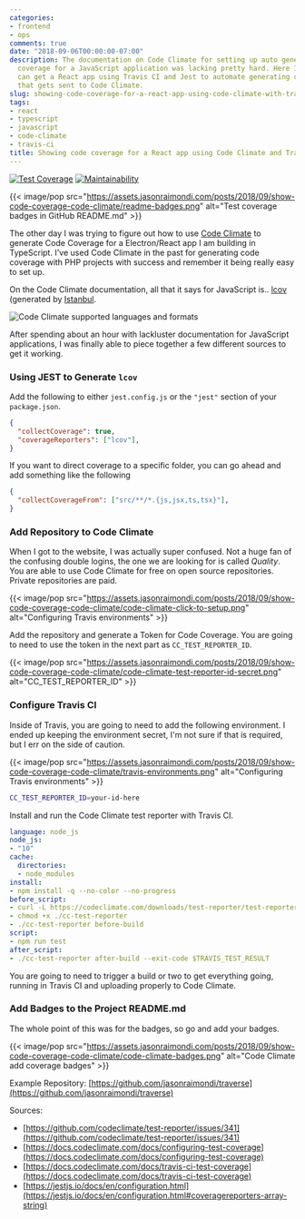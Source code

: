 ```yaml
---
categories:
- frontend
- ops
comments: true
date: "2018-09-06T00:00:00-07:00"
description: The documentation on Code Climate for setting up auto generation of code
  coverage for a JavaScript application was lacking pretty hard. Here I show how we
  can get a React app using Travis CI and Jest to automate generating code coverage
  that gets sent to Code Climate.
slug: showing-code-coverage-for-a-react-app-using-code-climate-with-travis-ci
tags:
- react
- typescript
- javascript
- code-climate
- travis-ci
title: Showing code coverage for a React app using Code Climate and Travis CI
---
```


[![Test Coverage](https://api.codeclimate.com/v1/badges/ad2b588b8f655bc8f384/test_coverage)](https://codeclimate.com/github/jasonraimondi/traverse/test_coverage)
[![Maintainability](https://api.codeclimate.com/v1/badges/ad2b588b8f655bc8f384/maintainability)](https://codeclimate.com/github/jasonraimondi/traverse/maintainability)

{{< image/pop src="https://assets.jasonraimondi.com/posts/2018/09/show-code-coverage-code-climate/readme-badges.png" alt="Test coverage badges in GitHub README.md" >}}

The other day I was trying to figure out how to use [Code Climate](https://codeclimate.com/) to generate Code Coverage for a Electron/React app I am building in TypeScript. I've used Code Climate in the past for generating code coverage with PHP projects with success and remember it being really easy to set up.

On the Code Climate documentation, all that it says for JavaScript is.. [lcov](http://ltp.sourceforge.net/coverage/lcov.php) (generated by [Istanbul](http://gotwarlost.github.io/istanbul/).

![Code Climate supported languages and formats](https://assets.jasonraimondi.com/posts/2018/09/show-code-coverage-code-climate/code-climate-supported-test-coverage.png)

After spending about an hour with lackluster documentation for JavaScript applications, I was finally able to piece together a few different sources to get it working.

### Using JEST to Generate `lcov`

Add the following to either `jest.config.js` or the `"jest"` section of your `package.json`.

```json
{
  "collectCoverage": true,
  "coverageReporters": ["lcov"],
}
```

If you want to direct coverage to a specific folder, you can go ahead and add something like the following

```json
{
  "collectCoverageFrom": ["src/**/*.{js,jsx,ts,tsx}"],
}
```

### Add Repository to Code Climate

When I got to the website, I was actually super confused. Not a huge fan of the confusing double logins, the one we are looking for is called *Quality*. You are able to use Code Climate for free on open source repositories. Private repositories are paid.

{{< image/pop src="https://assets.jasonraimondi.com/posts/2018/09/show-code-coverage-code-climate/code-climate-click-to-setup.png" alt="Configuring Travis environments" >}}

Add the repository and generate a Token for Code Coverage. You are going to need to use the token in the next part as `CC_TEST_REPORTER_ID`.

{{< image/pop src="https://assets.jasonraimondi.com/posts/2018/09/show-code-coverage-code-climate/code-climate-test-reporter-id-secret.png" alt="CC_TEST_REPORTER_ID" >}}

### Configure Travis CI

Inside of Travis, you are going to need to add the following environment. I ended up keeping the environment secret, I'm not sure if that is required, but I err on the side of caution.

{{< image/pop src="https://assets.jasonraimondi.com/posts/2018/09/show-code-coverage-code-climate/travis-environments.png" alt="Configuring Travis environments" >}}

```bash
CC_TEST_REPORTER_ID=your-id-here
```

Install and run the Code Climate test reporter with Travis CI.

```yaml
language: node_js
node_js:
- "10"
cache:
  directories:
  - node_modules
install:
- npm install -q --no-color --no-progress
before_script:
- curl -L https://codeclimate.com/downloads/test-reporter/test-reporter-latest-linux-amd64 > ./cc-test-reporter
- chmod +x ./cc-test-reporter
- ./cc-test-reporter before-build
script:
- npm run test
after_script:
- ./cc-test-reporter after-build --exit-code $TRAVIS_TEST_RESULT
```

You are going to need to trigger a build or two to get everything going, running in Travis CI and uploading properly to Code Climate.

### Add Badges to the Project README.md

The whole point of this was for the badges, so go and add your badges.

{{< image/pop src="https://assets.jasonraimondi.com/posts/2018/09/show-code-coverage-code-climate/code-climate-badges.png" alt="Code Climate add coverage badges" >}}

Example Repository: [https://github.com/jasonraimondi/traverse](https://github.com/jasonraimondi/traverse)

Sources:
- [https://github.com/codeclimate/test-reporter/issues/341](https://github.com/codeclimate/test-reporter/issues/341)
- [https://docs.codeclimate.com/docs/configuring-test-coverage](https://docs.codeclimate.com/docs/configuring-test-coverage)
- [https://docs.codeclimate.com/docs/travis-ci-test-coverage](https://docs.codeclimate.com/docs/travis-ci-test-coverage)
- [https://jestjs.io/docs/en/configuration.html](https://jestjs.io/docs/en/configuration.html#coveragereporters-array-string)
